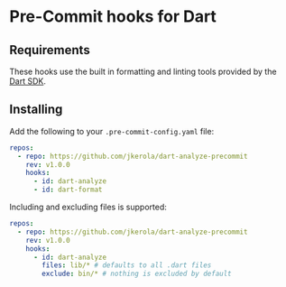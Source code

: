# Pre-Commit hooks for Dart

## Requirements

These hooks use the built in formatting and linting tools provided by the [Dart SDK](https://dart.dev/get-dart).

## Installing

Add the following to your `.pre-commit-config.yaml` file:

```yaml
repos:
  - repo: https://github.com/jkerola/dart-analyze-precommit
    rev: v1.0.0
    hooks:
      - id: dart-analyze
      - id: dart-format
```

Including and excluding files is supported:

```yaml
repos:
  - repo: https://github.com/jkerola/dart-analyze-precommit
    rev: v1.0.0
    hooks:
      - id: dart-analyze
        files: lib/* # defaults to all .dart files
        exclude: bin/* # nothing is excluded by default
```
